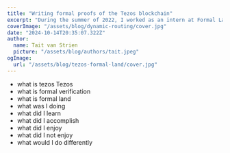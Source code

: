 ```yaml
---
title: "Writing formal proofs of the Tezos blockchain"
excerpt: "During the summer of 2022, I worked as an intern at Formal Land, a company that specializes in formal verification of blockchain protocols. I worked on writing formal proofs of the Tezos blockchain."
coverImage: "/assets/blog/dynamic-routing/cover.jpg"
date: "2024-10-14T20:35:07.322Z"
author:
  name: Tait van Strien
  picture: "/assets/blog/authors/tait.jpeg"
ogImage:
  url: "/assets/blog/tezos-formal-land/cover.jpg"
---
```


- what is tezos
Tezos
- what is formal verification
- what is formal land
- what was I doing
- what did I learn
- what did I accomplish
- what did I enjoy
- what did I not enjoy
- what would I do differently
